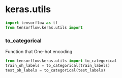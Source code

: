 # keras.utils

```python
import tensorflow as tf
from tensorflow.keras.utils import
```



### to_categorical

Function that One-hot encoding

```python
from tensorflow.keras.utils import to_categorical
train_oh_labels = to_categorical(train_labels)
test_oh_labels = to_categorical(test_labels)
```





